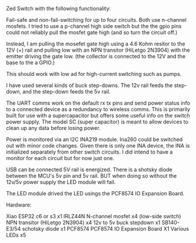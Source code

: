 Zed Switch with the following functionality:

Fail-safe and non-fail-switching for up to four circuits. Both use n-channel mosfets. I tried to use a p-channel high side switch but the the gpio pins could not reliably pull the mosfet gate high (and so turn the circuit off.)

Instead, I am pulling the mosefet gate high using a 4.6 Kohm resitor to the 12V (+) rail and pulling low with an NPN transitor (HiLetgo 2N3904) with the emitter driving the gate low. (the collector is connected to the 12V and the base to the a GPIO.)

This should work with low ad for high-current switching such as pumps.

I have used several kinds of buck step-downs. The 12v rail feeds the step-down, and the step-down feeds the 5v rail. 

The UART comms work on the default rx tx pins and send power status info to a connected device as a redundancy to wireless comms. This is primarily built for use with a supercapacitor but offers some useful info on the switch power supply. The model SC  (super capacitor) is meant to allow devices to clean up any data before losing power.

Power is monitored via an I2C INA219 module. Ina260 could be switched out with minor code changes. Given there is only one INA device, the INA is initialized separately from other switch circuits. I did intend to have a monitor for each circuit but for now just one.

USB can be connected 5V rail is energized. There is a shotsky diode between the MCU's 5v pin and 5v rail. BUT when doing so without the 12v/5v power supply the LED module will fail. 

The LED module drived the LED usings the PCF8574 IO Expansion Board. 

Hardware:

Xiao ESP32 c6 or s3 x1
IRLZ44N N-channel mosfet x4  (low-side switch)
NPN transitor (HiLetgo 2N3904) x4
12v to 5v buck stepdown x1
SB140-E3/54 schotsky diode x1
PCF8574 PCF8574 IO Expansion Board X1
Various LEDs x5

